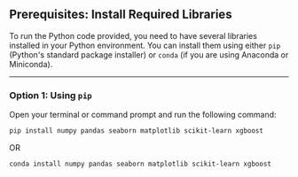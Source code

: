 
## Prerequisites: Install Required Libraries

To run the Python code provided, you need to have several libraries installed in your Python environment. You can install them using either `pip` (Python's standard package installer) or `conda` (if you are using Anaconda or Miniconda).

---

### Option 1: Using `pip`

Open your terminal or command prompt and run the following command:

```bash
pip install numpy pandas seaborn matplotlib scikit-learn xgboost 
```
OR
```bash
conda install numpy pandas seaborn matplotlib scikit-learn xgboost 
```
